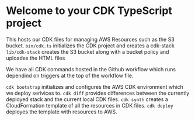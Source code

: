# Welcome to your CDK TypeScript project

This hosts our CDK files for managing AWS Resources such as the S3 bucket.
`bin/cdk.ts` initializes the CDK project and creates a cdk-stack
`lib/cdk-stack` creates the S3 bucket along with a bucket policy and uploades the HTML files

We have all CDK commands hosted in the Github workflow which runs dependind on triggers at the top of the workflow file.

`cdk bootstrap` initializes and configures the AWS CDK environment which we deploy serivices to.
`cdk diff` provides differences between the currently deployed stack and the current local CDK files.
`cdk synth` creates a CloudFormation template of all the resources in CDK files.
`cdk deploy` deployes the template with resources to AWS.